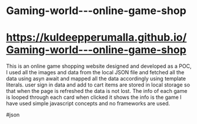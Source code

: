 # Gaming-world---online-game-shop
# https://kuldeepperumalla.github.io/Gaming-world---online-game-shop
This is an online game shopping website designed and developed as a POC, I used all the images and data from the local JSON file and fetched all the data using asyn await and mapped all the data accordingly using template literals. 
user sign in data and add to cart items are stored in local storage so that when the page is refreshed the data is not lost.
The info of each game is looped through each card when clicked it shows the info is the game
I have used simple javascript concepts and no frameworks are used.

#json
